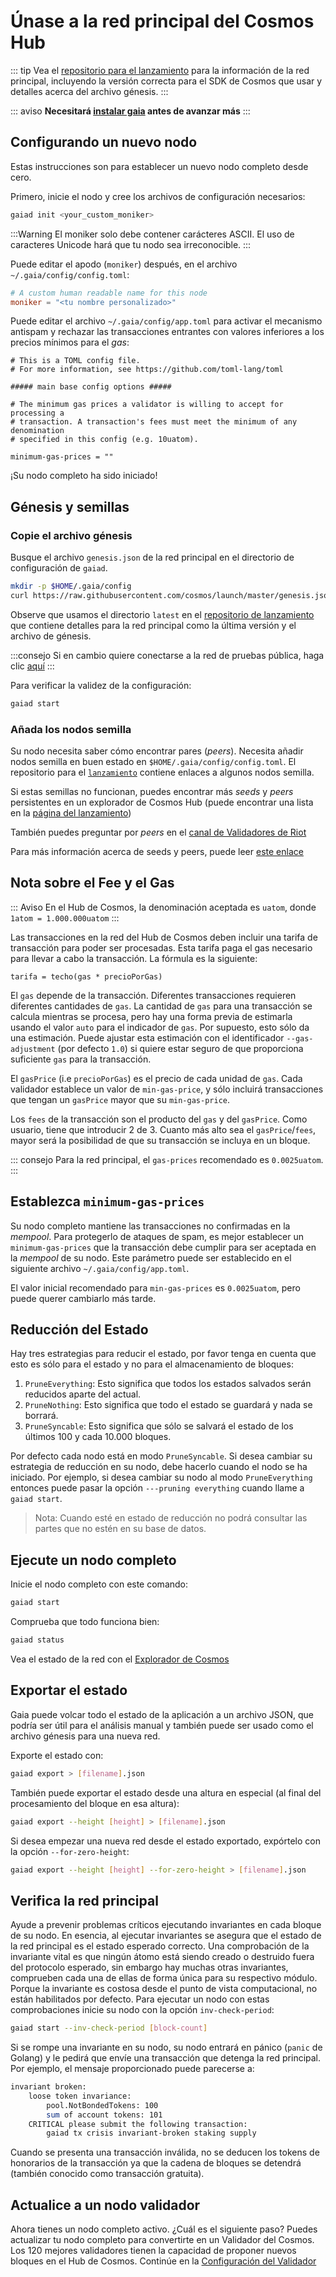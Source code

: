 <!--
order: 3
-->

<!-- markdown-link-check-disable -->

# Únase a la red principal del Cosmos Hub

::: tip Vea el
[repositorio para el lanzamiento](https://github.com/cosmos/launch) para la
información de la red principal, incluyendo la versión correcta para el SDK de
Cosmos que usar y detalles acerca del archivo génesis. :::

::: aviso **Necesitará [instalar gaia](./installation.md) antes de avanzar más**
:::

## Configurando un nuevo nodo

Estas instrucciones son para establecer un nuevo nodo completo desde cero.

Primero, inicie el nodo y cree los archivos de configuración necesarios:

```bash
gaiad init <your_custom_moniker>
```

:::Warning El moniker solo debe contener carácteres ASCII. El uso de caracteres
Unicode hará que tu nodo sea irreconocible. :::

Puede editar el apodo (`moniker`) después, en el archivo
`~/.gaia/config/config.toml`:

```toml
# A custom human readable name for this node
moniker = "<tu nombre personalizado>"
```

Puede editar el archivo `~/.gaia/config/app.toml` para activar el mecanismo
antispam y rechazar las transacciones entrantes con valores inferiores a los
precios mínimos para el *gas*:

```
# This is a TOML config file.
# For more information, see https://github.com/toml-lang/toml

##### main base config options #####

# The minimum gas prices a validator is willing to accept for processing a
# transaction. A transaction's fees must meet the minimum of any denomination
# specified in this config (e.g. 10uatom).

minimum-gas-prices = ""
```

¡Su nodo completo ha sido iniciado!

## Génesis y semillas

### Copie el archivo génesis

Busque el archivo `genesis.json` de la red principal en el directorio de
configuración de `gaiad`.

```bash
mkdir -p $HOME/.gaia/config
curl https://raw.githubusercontent.com/cosmos/launch/master/genesis.json > $HOME/.gaia/config/genesis.json
```

Observe que usamos el directorio `latest` en el
[repositorio de lanzamiento](https://github.com/cosmos/launch) que contiene
detalles para la red principal como la última versión y el archivo de génesis.

:::consejo Si en cambio quiere conectarse a la red de pruebas pública, haga clic
[aquí](./join-testnet.md) :::

Para verificar la validez de la configuración:

```bash
gaiad start
```

### Añada los nodos semilla

Su nodo necesita saber cómo encontrar pares (*peers*). Necesita añadir nodos
semilla en buen estado en `$HOME/.gaia/config/config.toml`. El repositorio para
el [`lanzamiento`](https://github.com/cosmos/launch) contiene enlaces a algunos
nodos semilla.

Si estas semillas no funcionan, puedes encontrar más *seeds* y *peers*
persistentes en un explorador de Cosmos Hub (puede encontrar una lista en la
[página del lanzamiento](https://cosmos.network/launch))

También puedes preguntar por *peers* en el
[canal de Validadores de Riot](https://riot.im/app/#/room/#cosmos-validators:matrix.org)

Para más información acerca de seeds y peers, puede leer
[este enlace](https://docs.tendermint.com/master/spec/p2p/peer.html)

## Nota sobre el Fee y el Gas

::: Aviso En el Hub de Cosmos, la denominación aceptada es `uatom`, donde
`1atom = 1.000.000uatom` :::

Las transacciones en la red del Hub de Cosmos deben incluir una tarifa de
transacción para poder ser procesadas. Esta tarifa paga el gas necesario para
llevar a cabo la transacción. La fórmula es la siguiente:

```
tarifa = techo(gas * precioPorGas)
```

El `gas` depende de la transacción. Diferentes transacciones requieren
diferentes cantidades de `gas`. La cantidad de `gas` para una transacción se
calcula mientras se procesa, pero hay una forma previa de estimarla usando el
valor `auto` para el indicador de `gas`. Por supuesto, esto sólo da una
estimación. Puede ajustar esta estimación con el identificador
`--gas-adjustment` (por defecto `1.0`) si quiere estar seguro de que proporciona
suficiente `gas` para la transacción.

El `gasPrice` (i.e `precioPorGas`) es el precio de cada unidad de `gas`. Cada
validador establece un valor de `min-gas-price`, y sólo incluirá transacciones
que tengan un `gasPrice` mayor que su `min-gas-price`.

Los `fees` de la transacción son el producto del `gas` y del `gasPrice`. Como
usuario, tiene que introducir 2 de 3. Cuanto más alto sea el `gasPrice`/`fees`,
mayor será la posibilidad de que su transacción se incluya en un bloque.

::: consejo Para la red principal, el `gas-prices` recomendado es `0.0025uatom`.
:::

## Establezca `minimum-gas-prices`

Su nodo completo mantiene las transacciones no confirmadas en la *mempool*. Para
protegerlo de ataques de spam, es mejor establecer un `minimum-gas-prices` que
la transacción debe cumplir para ser aceptada en la *mempool* de su nodo. Este
parámetro puede ser establecido en el siguiente archivo
`~/.gaia/config/app.toml`.

El valor inicial recomendado para `min-gas-prices` es `0.0025uatom`, pero puede
querer cambiarlo más tarde.

## Reducción del Estado

Hay tres estrategias para reducir el estado, por favor tenga en cuenta que esto
es sólo para el estado y no para el almacenamiento de bloques:

1. `PruneEverything`: Esto significa que todos los estados salvados serán
   reducidos aparte del actual.
2. `PruneNothing`: Esto significa que todo el estado se guardará y nada se
   borrará.
3. `PruneSyncable`: Esto significa que sólo se salvará el estado de los últimos
   100 y cada 10.000 bloques.

Por defecto cada nodo está en modo `PruneSyncable`. Si desea cambiar su
estrategia de reducción en su nodo, debe hacerlo cuando el nodo se ha iniciado.
Por ejemplo, si desea cambiar su nodo al modo `PruneEverything` entonces puede
pasar la opción `---pruning everything` cuando llame a `gaiad start`.

> Nota: Cuando esté en estado de reducción no podrá consultar las partes que no
> estén en su base de datos.

## Ejecute un nodo completo

Inicie el nodo completo con este comando:

```bash
gaiad start
```

Comprueba que todo funciona bien:

```bash
gaiad status
```

Vea el estado de la red con el
[Explorador de Cosmos](https://cosmos.network/launch)

## Exportar el estado

Gaia puede volcar todo el estado de la aplicación a un archivo JSON, que podría
ser útil para el análisis manual y también puede ser usado como el archivo
génesis para una nueva red.

Exporte el estado con:

```bash
gaiad export > [filename].json
```

También puede exportar el estado desde una altura en especial (al final del
procesamiento del bloque en esa altura):

```bash
gaiad export --height [height] > [filename].json
```

Si desea empezar una nueva red desde el estado exportado, expórtelo con la
opción `--for-zero-height`:

```bash
gaiad export --height [height] --for-zero-height > [filename].json
```

## Verifica la red principal

Ayude a prevenir problemas críticos ejecutando invariantes en cada bloque de su
nodo. En esencia, al ejecutar invariantes se asegura que el estado de la red
principal es el estado esperado correcto. Una comprobación de la invariante
vital es que ningún átomo está siendo creado o destruido fuera del protocolo
esperado, sin embargo hay muchas otras invariantes, comprueben cada una de ellas
de forma única para su respectivo módulo. Porque la invariante es costosa desde
el punto de vista computacional, no están habilitados por defecto. Para ejecutar
un nodo con estas comprobaciones inicie su nodo con la opción
`inv-check-period`:

```bash
gaiad start --inv-check-period [block-count]
```

Si se rompe una invariante en su nodo, su nodo entrará en pánico (`panic` de
Golang) y le pedirá que envíe una transacción que detenga la red principal. Por
ejemplo, el mensaje proporcionado puede parecerse a:

```bash
invariant broken:
    loose token invariance:
        pool.NotBondedTokens: 100
        sum of account tokens: 101
    CRITICAL please submit the following transaction:
        gaiad tx crisis invariant-broken staking supply

```

Cuando se presenta una transacción inválida, no se deducen los tokens de
honorarios de la transacción ya que la cadena de bloques se detendrá (también
conocido como transacción gratuita).

## Actualice a un nodo validador

Ahora tienes un nodo completo activo. ¿Cuál es el siguiente paso? Puedes
actualizar tu nodo completo para convertirte en un Validador del Cosmos. Los 120
mejores validadores tienen la capacidad de proponer nuevos bloques en el Hub de
Cosmos. Continúe en la
[Configuración del Validador](../validators/validator-setup.md)

<!-- markdown-link-check-enable -->
